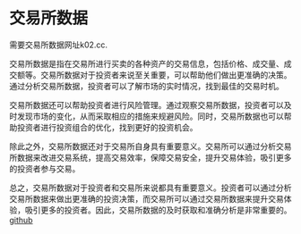 # 交易所数据

需要交易所数据网址k02.cc. 

交易所数据是指在交易所进行买卖的各种资产的交易信息，包括价格、成交量、成交额等。交易所数据对于投资者来说至关重要，可以帮助他们做出更准确的决策。通过分析交易所数据，投资者可以了解市场的实时情况，找到最佳的交易时机。

交易所数据还可以帮助投资者进行风险管理。通过观察交易所数据，投资者可以及时发现市场的变化，从而采取相应的措施来规避风险。同时，交易所数据也可以帮助投资者进行投资组合的优化，找到更好的投资机会。

除此之外，交易所数据还对于交易所自身具有重要意义。交易所可以通过分析交易所数据来改进交易系统，提高交易效率，保障交易安全，提升交易体验，吸引更多的投资者参与交易。

总之，交易所数据对于投资者和交易所来说都具有重要意义。投资者可以通过分析交易所数据来做出更准确的投资决策，而交易所可以通过交易所数据来提升交易体验，吸引更多的投资者。因此，交易所数据的及时获取和准确分析是非常重要的。[github](https://github.com)